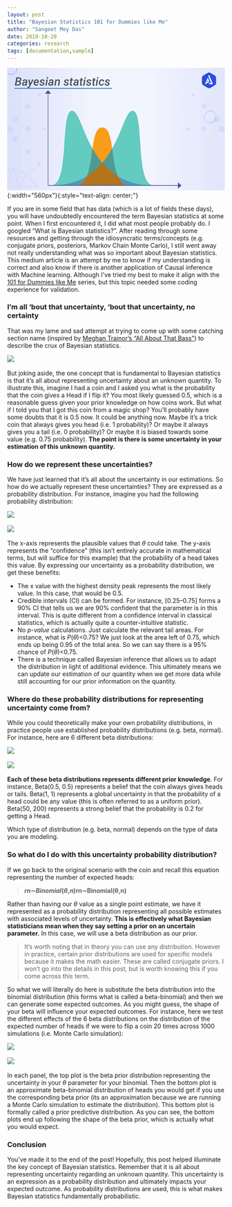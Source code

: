 ```yaml
---
layout: post
title: "Bayesian Statistics 101 for Dummies like Me"
author: "Sangeet Moy Das"
date: 2019-10-20
categories: research
tags: [documentation,sample]
---
```


![](../assets/bayesian-statistics.png){:width="560px"}{:style="text-align: center;"}

If you are in some field that has data (which is a lot of fields these
days), you will have undoubtedly encountered the term Bayesian
statistics at some point. When I first encountered it, I did what most
people probably do. I googled “What is Bayesian statistics?”. After
reading through some resources and getting through the idiosyncratic
terms/concepts (e.g. conjugate priors, posteriors, Markov Chain Monte
Carlo), I still went away not really understanding what was so important
about Bayesian statistics. This medium article is an attempt by me to
know if my understanding is correct and also know if there is another
application of Causal inference with Machine learning. Although I’ve
tried my best to make it align with the [101 for Dummies like
Me](https://sangeetm.github.io/) series, but this topic
needed some coding experience for validation.

### I’m all ‘bout that uncertainty, ‘bout that uncertainty, no certainty

That was my lame and sad attempt at trying to come up with some catching
section name (inspired by [Meghan Trainor’s “All About That
Bass”](https://www.youtube.com/watch?v=7PCkvCPvDXk)) to describe the
crux of Bayesian statistics.

![](https://cdn-images-1.medium.com/max/600/0*jF7CT9YioE8mKGhM.jpg)

But joking aside, the one concept that is fundamental to Bayesian
statistics is that it’s all about representing uncertainty about an
unknown quantity. To illustrate this, imagine I had a coin and I asked
you what is the probability that the coin gives a Head if I flip it? You
most likely guessed 0.5, which is a reasonable guess given your prior
knowledge on how coins work. But what if I told you that I got this coin
from a magic shop? You’ll probably have some doubts that it is 0.5 now.
It could be anything now. Maybe it’s a trick coin that always gives you
head (i.e. 1 probability)? Or maybe it always gives you a tail (i.e. 0
probability)? Or maybe it is biased towards some value (e.g. 0.75
probability). **The point is there is some uncertainty in your
estimation of this unknown quantity.**

### How do we represent these uncertainties?

We have just learned that it’s all about the uncertainty in our
estimations. So how do we actually represent these uncertainties? They
are expressed as a probability distribution. For instance, imagine you
had the following probability distribution:

![](https://cdn-images-1.medium.com/max/800/1*te-BMygUIXPPYP-Xbx53zA.png)

![](https://cdn-images-1.medium.com/max/800/1*ls68LYT5_hr3KdlGrDcMDw.png)

The x-axis represents the plausible values that *θ* could take. The
y-axis represents the “confidence” (this isn’t entirely accurate in
mathematical terms, but will suffice for this example) that the
probability of a head takes this value. By expressing our uncertainty as
a probability distribution, we get these benefits:

-   The x value with the highest density peak represents the most likely
    value. In this case, that would be 0.5.
-   Credible intervals (CI) can be formed. For instance, [0.25–0.75]
    forms a 90% CI that tells us we are 90% confident that the parameter
    is in this interval. This is quite different from a confidence
    interval in classical statistics, which is actually quite a
    counter-intuitive statistic.
-   No *p-value* calculations. Just calculate the relevant tail areas.
    For instance, what is *P*(*θ*)\<0.75? We just look at the area left
    of 0.75, which ends up being 0.95 of the total area. So we can say
    there is a 95% chance of *P*(*θ*)\<0.75.
-   There is a technique called Bayesian inference that allows us to
    adapt the distribution in light of additional evidence. This
    ultimately means we can update our estimation of our quantity when
    we get more data while still accounting for our prior information on
    the quantity.

### Where do these probability distributions for representing uncertainty come from?

While you could theoretically make your own probability distributions,
in practice people use established probability distributions (e.g. beta,
normal). For instance, here are 6 different beta distributions:

![](https://cdn-images-1.medium.com/max/800/1*rrz9qPSRzMFG-KhReSNu6g.png)

![](https://cdn-images-1.medium.com/max/800/1*nVgAkHAdqNKMxXFAYPHIng.png)

**Each of these beta distributions represents different prior
knowledge**. For instance, Beta(0.5, 0.5) represents a belief that the
coin always gives heads or tails. Beta(1, 1) represents a global
uncertainty in that the probability of a head could be any value (this
is often referred to as a uniform prior). Beta(50, 200) represents a
strong belief that the probability is 0.2 for getting a Head.

Which type of distribution (e.g. beta, normal) depends on the type of
data you are modeling.

### So what do I do with this uncertainty probability distribution?

If we go back to the original scenario with the coin and recall this
equation representing the number of expected heads:

> ***rn*∼*Binomial*(*θ*,*n*)rn∼Binomial(θ,n)**

Rather than having our *θ* value as a single point estimate, we have it
represented as a probability distribution representing all possible
estimates with associated levels of uncertainty. **This is effectively
what Bayesian statisticians mean when they say setting a prior on an
uncertain parameter.** In this case, we will use a beta distribution as
our prior.

> It’s worth noting that in theory you can use any distribution. However
> in practice, certain prior distributions are used for specific models
> because it makes the math easier. These are called conjugate priors. I
> won’t go into the details in this post, but is worth knowing this if
> you come across this term.

So what we will literally do here is substitute the beta distribution
into the binomial distribution (this forms what is called a
beta-binomial) and then we can generate some expected outcomes. As you
might guess, the shape of your beta will influence your expected
outcomes. For instance, here we test the different effects of the 6 beta
distributions on the distribution of the expected number of heads if we
were to flip a coin 20 times across 1000 simulations (i.e. Monte Carlo
simulation):

![](https://cdn-images-1.medium.com/max/800/1*jUf7Ug5nNjCM6RdmwVg7TQ.png)

![](https://cdn-images-1.medium.com/max/800/1*Nwi17kkRcSDrSEPUGNp_nw.png)

In each panel, the top plot is the beta prior distribution representing
the uncertainty in your *θ* parameter for your binomial. Then the bottom
plot is an approximate beta-binomial distribution of heads you would get
if you use the corresponding beta prior (its an approximation because we
are running a Monte Carlo simulation to estimate the distribution). This
bottom plot is formally called a prior predictive distribution. As you
can see, the bottom plots end up following the shape of the beta prior,
which is actually what you would expect.

### Conclusion

You’ve made it to the end of the post! Hopefully, this post helped
illuminate the key concept of Bayesian statistics. Remember that it is
all about representing uncertainty regarding an unknown quantity. This
uncertainty is an expression as a probability distribution and
ultimately impacts your expected outcome. As probability distributions
are used, this is what makes Bayesian statistics fundamentally
probabilistic.
